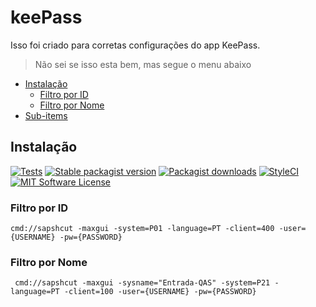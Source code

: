 # keePass
 Isso foi criado para corretas configurações do app KeePass.

 > Não sei se isso esta bem, mas segue o menu abaixo


* [Instalação](#Instalação)
	- [Filtro por ID](#filtro-por-id)
	- [Filtro por Nome](#filtro-por-nome)
* [Sub-items](#sub-items)

## Instalação


[![Tests](https://img.shields.io/github/actions/workflow/status/artkonekt/menu/tests.yml?branch=master&style=flat-square)](https://github.com/artkonekt/menu/actions?query=workflow%3Atests)
[![Stable packagist version](https://img.shields.io/packagist/v/konekt/menu.svg?style=flat-square)](https://packagist.org/packages/konekt/menu)
[![Packagist downloads](https://img.shields.io/packagist/dt/konekt/menu.svg?style=flat-square)](https://packagist.org/packages/konekt/menu)
[![StyleCI](https://styleci.io/repos/94574866/shield?branch=master)](https://styleci.io/repos/94574866)
[![MIT Software License](https://img.shields.io/badge/license-MIT-blue.svg?style=flat-square)](LICENSE.md)



 ### Filtro por ID

```
cmd://sapshcut -maxgui -system=P01 -language=PT -client=400 -user={USERNAME} -pw={PASSWORD}
```

 ### Filtro por Nome

```
 cmd://sapshcut -maxgui -sysname="Entrada-QAS" -system=P21 -language=PT -client=100 -user={USERNAME} -pw={PASSWORD}
```




